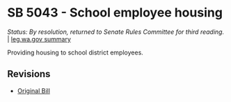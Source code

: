 # SB 5043 - School employee housing
*Status: By resolution, returned to Senate Rules Committee for third reading.* | [leg.wa.gov summary](https://app.leg.wa.gov/billsummary?BillNumber=5043&Year=2021)

Providing housing to school district employees.

## Revisions
* [Original Bill](1/)